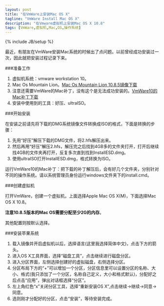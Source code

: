 ```yaml
---
layout: post
title: "在VmWare上安装Mac OS X"
tagline: "VmWare Install Mac OS X"
description: "在Vmware虚拟机上安装Mac OS X 10.8"
tags: [VmWare,虚拟机,Mac,OS,操作系统]
---
```

{% include JB/setup %}

最近，有朋友在VmWare安装Mac系统的时候出了点问题。以前曾经成功安装过一次，因此就把安装过程记录下来。

###准备工作

1.	虚拟机系统：vmware workstation 10。
2.	Mac Os Mountain Lion。[Mac Os Mountain Lion 10.8.5镜像下载][1]
3.	注意还需要VmWare的Mac补丁，没有这个是无法成功安装的。[VmWare10的Mac补丁下载][2]
4.	安装中使用到的工具：好压、ultraISO。

###开始安装

在安装之前请先将下载的DMG系统镜像文件转换成ISO的格式，下面是转换的步骤：

1.	先用“好压”解压下载的DMG文件，将2.hfs解压出来。
2.	然后再用“好压”解压2.hfs，解压完之后找到4GB多的文件夹打开，打开后继续找4GB的文件夹再打开，反复多次直到找到InstallESD.dmg。
3.	使用ultraISO打开InstallESD.dmg，格式转换为ISO。

运行VmWare10的Mac补丁：把下载的补丁解压后，会有好几个文件夹，分别针对不同的操作系统。请以系统管理员身份运行windows文件夹下的install.cmd。

###创建虚拟机

打开VmWare，创建一个虚拟机，上面选择Apple Mac OS X(M)，下面选择Mac OS X 10.8。

**注意10.8.5版本的Mac OS需要分配至少2G的内存**。

其他配置则按默认选择。

###安装苹果系统

1.	载入镜像并开启虚拟机以后，选择语言(这里我选择简体中文)，点击下方的箭头。
2.	进入OS X工具界面，选择“磁盘工具”，点击继续进行磁盘分区。
3.	进入分区界面，左侧选择创建好的虚拟磁盘，右侧选择分区。
4.	分区布局下方的“+”可以增加一个分区，分区信息里可以设置分区的名称、大小、格式(我只添加了一个分区，名称自己定义，大小和格式默认)，分配好之后点击“应用”，弹出对话框选择“分区”。
5.	左上角红色“x”关闭分区工具，选择“重新安装OS X”,点击继续->继续->同意->同意。
6.	选则刚才分配好的分区，点击“安装”，等待安装完成。


[1]:http://kuai.xunlei.com/d/dBhJEAIdmABxhjZS8e7
[2]:http://pan.baidu.com/s/1A9IEB
